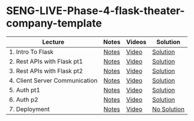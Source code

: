 # SENG-LIVE-Phase-4-flask-theater-company-template   



| Lecture | Notes | Videos | Solution |
| ------- | :---: | ------ | -------- |
| 1. Intro To Flask    |  [Notes](https://docs.google.com/document/d/1RNMlyxEzWZmMDnrksKrl97l6gWXH1rGYVNFEjimY16Y/edit?usp=sharing)     |  [Video]()   |   [Solution]()       |
| 2. Rest APIs with Flask pt1  |  [Notes](https://docs.google.com/document/d/1RNMlyxEzWZmMDnrksKrl97l6gWXH1rGYVNFEjimY16Y/edit?usp=sharing)     |   [Video]()      |    [Solution]()        |
| 3. Rest APIs with Flask pt2     |  [Notes](https://docs.google.com/document/d/1RNMlyxEzWZmMDnrksKrl97l6gWXH1rGYVNFEjimY16Y/edit?usp=sharing)     |  [Video]()        |    [Solution]()      |
| 4. Client Server Communication      |   [Notes](https://docs.google.com/document/d/1RNMlyxEzWZmMDnrksKrl97l6gWXH1rGYVNFEjimY16Y/edit?usp=sharing)    |   [Video]()    |  [Solution]()        |
| 5. Auth pt1     |  [Notes](https://docs.google.com/document/d/1RNMlyxEzWZmMDnrksKrl97l6gWXH1rGYVNFEjimY16Y/edit?usp=sharing)     |   [Video]()     |    [Solution]()         |
| 6. Auth p2     |   [Notes](https://docs.google.com/document/d/1RNMlyxEzWZmMDnrksKrl97l6gWXH1rGYVNFEjimY16Y/edit?usp=sharing)    |   [Video]()     |   [Solution]()       |
| 7. Deployment     |   [Notes](https://docs.google.com/document/d/1RNMlyxEzWZmMDnrksKrl97l6gWXH1rGYVNFEjimY16Y/edit?usp=sharing)    |    [Video]()    |    [No Solution]()      |
